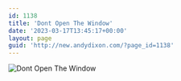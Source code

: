 ```yaml
---
id: 1138
title: 'Dont Open The Window'
date: '2023-03-17T13:45:17+00:00'
layout: page
guid: 'http://new.andydixon.com/?page_id=1138'
---
```


![Dont Open The Window](https://i0.wp.com/assets.g8x2.ldn.idrivee2-23.com/posters/Dont%20Open%20The%20Window%2001.jpg?w=1200&ssl=1 "Dont Open The Window")